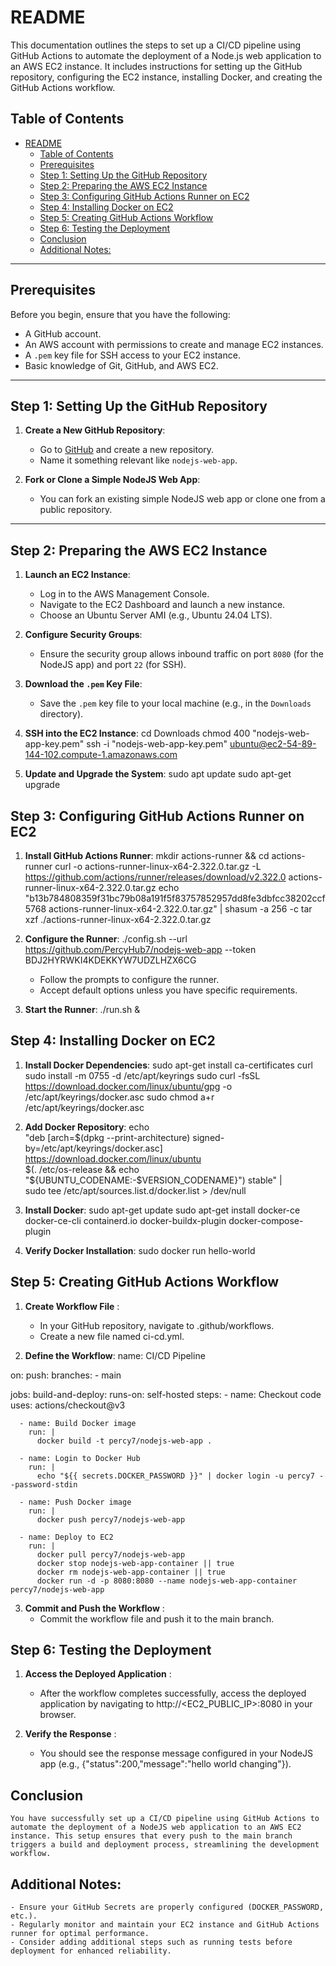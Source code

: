 # README

This documentation outlines the steps to set up a CI/CD pipeline using GitHub Actions to automate the deployment of a Node.js web application to an AWS EC2 instance. It includes instructions for setting up the GitHub repository, configuring the EC2 instance, installing Docker, and creating the GitHub Actions workflow.

## Table of Contents

- [README](#readme)
  - [Table of Contents](#table-of-contents)
  - [Prerequisites](#prerequisites)
  - [Step 1: Setting Up the GitHub Repository](#step-1-setting-up-the-github-repository)
  - [Step 2: Preparing the AWS EC2 Instance](#step-2-preparing-the-aws-ec2-instance)
  - [Step 3: Configuring GitHub Actions Runner on EC2](#step-3-configuring-github-actions-runner-on-ec2)
  - [Step 4: Installing Docker on EC2](#step-4-installing-docker-on-ec2)
  - [Step 5: Creating GitHub Actions Workflow](#step-5-creating-github-actions-workflow)
  - [Step 6: Testing the Deployment](#step-6-testing-the-deployment)
  - [Conclusion](#conclusion)
  - [Additional Notes:](#additional-notes)

---

## Prerequisites

Before you begin, ensure that you have the following:
- A GitHub account.
- An AWS account with permissions to create and manage EC2 instances.
- A `.pem` key file for SSH access to your EC2 instance.
- Basic knowledge of Git, GitHub, and AWS EC2.

---

## Step 1: Setting Up the GitHub Repository

1. **Create a New GitHub Repository**:
   - Go to [GitHub](https://github.com) and create a new repository.
   - Name it something relevant like `nodejs-web-app`.

2. **Fork or Clone a Simple NodeJS Web App**:
   - You can fork an existing simple NodeJS web app or clone one from a public repository.

---

## Step 2: Preparing the AWS EC2 Instance

1. **Launch an EC2 Instance**:
   - Log in to the AWS Management Console.
   - Navigate to the EC2 Dashboard and launch a new instance.
   - Choose an Ubuntu Server AMI (e.g., Ubuntu 24.04 LTS).

2. **Configure Security Groups**:
   - Ensure the security group allows inbound traffic on port `8080` (for the NodeJS app) and port `22` (for SSH).

3. **Download the `.pem` Key File**:
   - Save the `.pem` key file to your local machine (e.g., in the `Downloads` directory).

4. **SSH into the EC2 Instance**:
    cd Downloads
    chmod 400 "nodejs-web-app-key.pem"
    ssh -i "nodejs-web-app-key.pem" ubuntu@ec2-54-89-144-102.compute-1.amazonaws.com

5. **Update and Upgrade the System**:
    sudo apt update
    sudo apt-get upgrade


## Step 3: Configuring GitHub Actions Runner on EC2

1. **Install GitHub Actions Runner**:
    mkdir actions-runner && cd actions-runner
    curl -o actions-runner-linux-x64-2.322.0.tar.gz -L https://github.com/actions/runner/releases/download/v2.322.0 actions-runner-linux-x64-2.322.0.tar.gz
    echo "b13b784808359f31bc79b08a191f5f83757852957dd8fe3dbfcc38202ccf5768  actions-runner-linux-x64-2.322.0.tar.gz" | shasum -a 256 -c
    tar xzf ./actions-runner-linux-x64-2.322.0.tar.gz

2. **Configure the Runner**:
    ./config.sh --url https://github.com/PercyHub7/nodejs-web-app --token BDJ2HYRWKI4KDEKKYW7UDZLHZX6CG
    - Follow the prompts to configure the runner.
    - Accept default options unless you have specific requirements.
  
3. **Start the Runner**:
    ./run.sh &

## Step 4: Installing Docker on EC2

1. **Install Docker Dependencies**:
    sudo apt-get install ca-certificates curl
    sudo install -m 0755 -d /etc/apt/keyrings
    sudo curl -fsSL https://download.docker.com/linux/ubuntu/gpg -o /etc/apt/keyrings/docker.asc
    sudo chmod a+r /etc/apt/keyrings/docker.asc

2. **Add Docker Repository**:
    echo \
        "deb [arch=$(dpkg --print-architecture) signed-by=/etc/apt/keyrings/docker.asc] https://download.docker.com/linux/ubuntu \
        $(. /etc/os-release && echo "${UBUNTU_CODENAME:-$VERSION_CODENAME}") stable" | \
        sudo tee /etc/apt/sources.list.d/docker.list > /dev/null

3. **Install Docker**:
    sudo apt-get update
    sudo apt-get install docker-ce docker-ce-cli containerd.io docker-buildx-plugin docker-compose-plugin

4. **Verify Docker Installation**:
    sudo docker run hello-world

## Step 5: Creating GitHub Actions Workflow
1. **Create Workflow File** :
    - In your GitHub repository, navigate to .github/workflows.
    - Create a new file named ci-cd.yml.
  
2. **Define the Workflow**:
    name: CI/CD Pipeline

on:
  push:
    branches:
      - main

jobs:
  build-and-deploy:
    runs-on: self-hosted
    steps:
      - name: Checkout code
        uses: actions/checkout@v3

      - name: Build Docker image
        run: |
          docker build -t percy7/nodejs-web-app .

      - name: Login to Docker Hub
        run: |
          echo "${{ secrets.DOCKER_PASSWORD }}" | docker login -u percy7 --password-stdin

      - name: Push Docker image
        run: |
          docker push percy7/nodejs-web-app

      - name: Deploy to EC2
        run: |
          docker pull percy7/nodejs-web-app
          docker stop nodejs-web-app-container || true
          docker rm nodejs-web-app-container || true
          docker run -d -p 8080:8080 --name nodejs-web-app-container percy7/nodejs-web-app

3. **Commit and Push the Workflow** :
     - Commit the workflow file and push it to the main branch.
  
## Step 6: Testing the Deployment

1. **Access the Deployed Application** :
     - After the workflow completes successfully, access the deployed application by navigating to http://<EC2_PUBLIC_IP>:8080 in your browser.

2. **Verify the Response** :
     - You should see the response message configured in your NodeJS app (e.g., {"status":200,"message":"hello world changing"}).


## Conclusion
    You have successfully set up a CI/CD pipeline using GitHub Actions to automate the deployment of a NodeJS web application to an AWS EC2 instance. This setup ensures that every push to the main branch triggers a build and deployment process, streamlining the development workflow.

## Additional Notes:
    - Ensure your GitHub Secrets are properly configured (DOCKER_PASSWORD, etc.).
    - Regularly monitor and maintain your EC2 instance and GitHub Actions runner for optimal performance.
    - Consider adding additional steps such as running tests before deployment for enhanced reliability.
